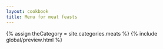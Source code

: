```yaml
---
layout: cookbook
title: Menu for meat feasts
---
```

<div class="container">
{% assign theCategory = site.categories.meats %}
{% include global/preview.html %}

</div>